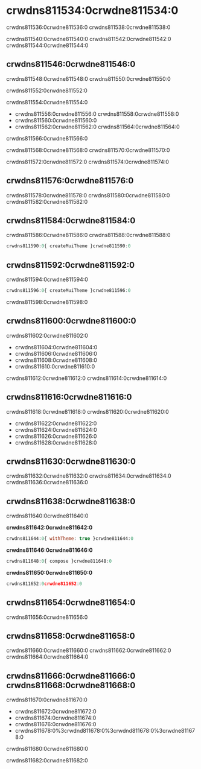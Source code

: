 # crwdns811534:0crwdne811534:0

<p class="description">crwdns811536:0crwdne811536:0 crwdns811538:0crwdne811538:0</p>

crwdns811540:0crwdne811540:0 crwdns811542:0crwdne811542:0 crwdns811544:0crwdne811544:0

## crwdns811546:0crwdne811546:0

crwdns811548:0crwdne811548:0 crwdns811550:0crwdne811550:0

crwdns811552:0crwdne811552:0

crwdns811554:0crwdne811554:0

- crwdns811556:0crwdne811556:0 crwdns811558:0crwdne811558:0
- crwdns811560:0crwdne811560:0
- crwdns811562:0crwdne811562:0 crwdns811564:0crwdne811564:0

crwdns811566:0crwdne811566:0

crwdns811568:0crwdne811568:0 crwdns811570:0crwdne811570:0

crwdns811572:0crwdne811572:0 crwdns811574:0crwdne811574:0

## crwdns811576:0crwdne811576:0

crwdns811578:0crwdne811578:0 crwdns811580:0crwdne811580:0 crwdns811582:0crwdne811582:0

## crwdns811584:0crwdne811584:0

crwdns811586:0crwdne811586:0 crwdns811588:0crwdne811588:0

```js
crwdns811590:0{ createMuiTheme }crwdne811590:0
```

## crwdns811592:0crwdne811592:0

crwdns811594:0crwdne811594:0

```js
crwdns811596:0{ createMuiTheme }crwdne811596:0
```

crwdns811598:0crwdne811598:0

## crwdns811600:0crwdne811600:0

crwdns811602:0crwdne811602:0

- crwdns811604:0crwdne811604:0
- crwdns811606:0crwdne811606:0
- crwdns811608:0crwdne811608:0
- crwdns811610:0crwdne811610:0

crwdns811612:0crwdne811612:0 crwdns811614:0crwdne811614:0

## crwdns811616:0crwdne811616:0

crwdns811618:0crwdne811618:0 crwdns811620:0crwdne811620:0

- crwdns811622:0crwdne811622:0
- crwdns811624:0crwdne811624:0
- crwdns811626:0crwdne811626:0
- crwdns811628:0crwdne811628:0

## crwdns811630:0crwdne811630:0

crwdns811632:0crwdne811632:0 crwdns811634:0crwdne811634:0 crwdns811636:0crwdne811636:0

## crwdns811638:0crwdne811638:0

crwdns811640:0crwdne811640:0

**crwdns811642:0crwdne811642:0**

```js
crwdns811644:0{ withTheme: true }crwdne811644:0
```

**crwdns811646:0crwdne811646:0**

```js
crwdns811648:0{ compose }crwdne811648:0
```

**crwdns811650:0crwdne811650:0**

```js
crwdns811652:0crwdne811652:0
```

## crwdns811654:0crwdne811654:0

crwdns811656:0crwdne811656:0

## crwdns811658:0crwdne811658:0

crwdns811660:0crwdne811660:0 crwdns811662:0crwdne811662:0 crwdns811664:0crwdne811664:0

## crwdns811666:0crwdne811666:0 crwdns811668:0crwdne811668:0

crwdns811670:0crwdne811670:0

- crwdns811672:0crwdne811672:0
- crwdns811674:0crwdne811674:0
- crwdns811676:0crwdne811676:0
- crwdns811678:0%3crwdnd811678:0%3crwdnd811678:0%3crwdne811678:0

crwdns811680:0crwdne811680:0

crwdns811682:0crwdne811682:0